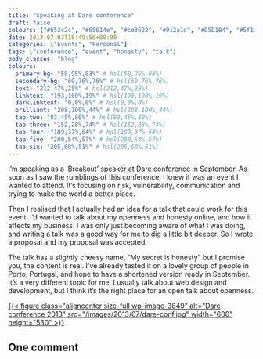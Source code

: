 ```yaml
---
title: "Speaking at Dare conference"
draft: false
colours: ["#b53c2c", "#65614e", "#ce3622", "#912a1d", "#D5D1B4", "#5f1a11", "#ffffff"]
date: 2013-07-03T16:49:56+00:00
categories: ["Events", "Personal"]
tags: ["conference", "event", "honesty", "talk"]
body_classes: "blog"
colours:
  primary-bg: "58,95%,83%" # hsl(58,95%,83%)
  secondary-bg: "60,76%,76%" # hsl(60,76%,76%)
  text: "212,47%,25%" # hsl(212,47%,25%)
  linktext: "193,100%,19%" # hsl(193,100%,19%)
  darklinktext: "0,0%,0%" # hsl(0,0%,0%)
  brilliant: "208,100%,44%" # hsl(208,100%,44%)
  tab-two: "83,45%,80%" # hsl(83,45%,80%)
  tab-three: "152,28%,74%" # hsl(152,28%,74%)
  tab-four: "189,37%,64%" # hsl(189,37%,64%)
  tab-five: "200,54%,57%" # hsl(200,54%,57%)
  tab-six: "205,68%,51%" # hsl(205,68%,51%)
---
```


I’m speaking as a ‘Breakout’ speaker at [Dare conference in September](http://2013.dareconf.com/). As soon as I saw the rumblings of this conference, I knew it was an event I wanted to attend. It’s focusing on risk, vulnerability, communication and trying to make the world a better place.

Then I realised that I actually had an idea for a talk that could work for this event. I’d wanted to talk about my openness and honesty online, and how it affects my business. I was only just becoming aware of what I was doing, and writing a talk was a good way for me to dig a little bit deeper. So I wrote a proposal and my proposal was accepted.

The talk has a slightly cheesy name, “My secret is honesty” but I promise you, the content is real. I’ve already tested it on a lovely group of people in Porto, Portugal, and hope to have a shortened version ready in September. It’s a very different topic for me, I usually talk about web design and development, but I think it’s the right place for an open talk about openness.

[{{< figure class="aligncenter size-full wp-image-3849" alt="Dare conference 2013" src="/images/2013/07/dare-conf.jpg" width="600" height="530" >}}](http://2013.dareconf.com/)

## One comment

<ol class="commentlist">
			</ol>
